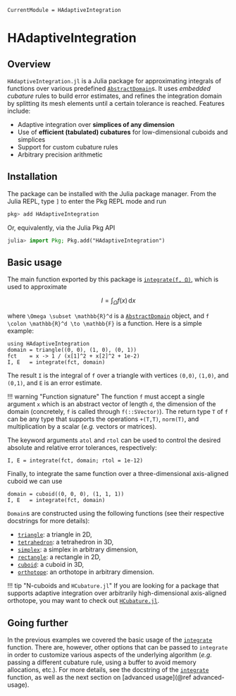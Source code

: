 ```@meta
CurrentModule = HAdaptiveIntegration
```

# HAdaptiveIntegration

## Overview

`HAdaptiveIntegration.jl` is a Julia package for approximating integrals of functions over
various predefined [`AbstractDomain`](@ref)s. It uses *embedded cubature* rules to build
error estimates, and refines the integration domain by splitting its mesh elements until a
certain tolerance is reached. Features include:

- Adaptive integration over **simplices of any dimension**
- Use of **efficient (tabulated) cubatures** for low-dimensional cuboids and simplices
- Support for custom cubature rules
- Arbitrary precision arithmetic

## Installation

The package can be installed with the Julia package manager.
From the Julia REPL, type `]` to enter the Pkg REPL mode and run

```julia
pkg> add HAdaptiveIntegration
```

Or, equivalently, via the Julia Pkg API

```julia
julia> import Pkg; Pkg.add("HAdaptiveIntegration")
```

## Basic usage

The main function exported by this package is [`integrate(f, Ω)`](@ref), which is used to
approximate

```math
I = \int_{\Omega} f(x) \, \mathrm{d}x
```

where ``\Omega \subset \mathbb{R}^d`` is a [`AbstractDomain`](@ref) object, and
``f \colon \mathbb{R}^d \to \mathbb{F}`` is a function. Here is a simple example:

```@example quickstart
using HAdaptiveIntegration
domain = triangle((0, 0), (1, 0), (0, 1))
fct    = x -> 1 / (x[1]^2 + x[2]^2 + 1e-2)
I, E   = integrate(fct, domain)
```

The result `I` is the integral of `f` over a triangle with vertices `(0,0)`, `(1,0)`, and
`(0,1)`, and `E` is an error estimate.

!!! warning "Function signature"
    The function `f` must accept a single argument `x` which is an abstract vector of length
    `d`, the dimension of the domain (concretely, `f` is called through `f(::SVector)`). The
    return type `T` of `f` can be any type that supports the operations `+(T,T)`, `norm(T)`,
    and multiplication by a scalar (*e.g.* vectors or matrices).

The keyword arguments `atol` and `rtol` can be used to control the desired absolute and
relative error tolerances, respectively:

```@example quickstart
I, E = integrate(fct, domain; rtol = 1e-12)
```

Finally, to integrate the same function over a three-dimensional axis-aligned cuboid we can
use

```@example quickstart
domain = cuboid((0, 0, 0), (1, 1, 1))
I, E   = integrate(fct, domain)
```

`Domain`s are constructed using the following functions (see their respective docstrings for
more details):

- [`triangle`](@ref): a triangle in 2D,
- [`tetrahedron`](@ref): a tetrahedron in 3D,
- [`simplex`](@ref): a simplex in arbitrary dimension,
- [`rectangle`](@ref): a rectangle in 2D,
- [`cuboid`](@ref): a cuboid in 3D,
- [`orthotope`](@ref): an orthotope in arbitrary dimension.

!!! tip "N-cuboids and `HCubature.jl`"
    If you are looking for a package that supports adaptive integration over arbitrarily
    high-dimensional axis-aligned orthotope, you may want to check out
    [`HCubature.jl`](https://github.com/JuliaMath/HCubature.jl).

## Going further

In the previous examples we covered the basic usage of the [`integrate`](@ref) function.
There are, however, other options that can be passed to `integrate` in order to customize
various aspects of the underlying algorithm (*e.g.* passing a different cubature rule, using
a buffer to avoid memory allocations, etc.). For more details, see the docstring of the
[`integrate`](@ref) function, as well as the next section on
[advanced usage](@ref advanced-usage).
